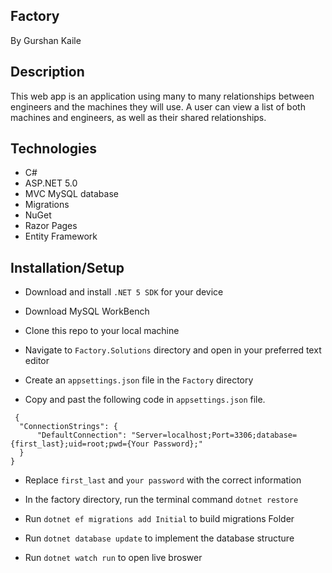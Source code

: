 ## Factory

By Gurshan Kaile

## Description 

This web app is an application using many to many relationships between engineers and the machines they will use. A user can view a list of both machines and engineers, as well as their shared relationships. 

## Technologies 

* C#
* ASP.NET 5.0
* MVC MySQL database
* Migrations 
* NuGet
* Razor Pages
* Entity Framework

## Installation/Setup

* Download and install ``` .NET 5 SDK ``` for your device

* Download MySQL WorkBench 

* Clone this repo to your local machine

* Navigate to ``` Factory.Solutions ``` directory and open in your preferred text editor

* Create an ``` appsettings.json ``` file in the ``` Factory ``` directory 

* Copy and past the following code in ``` appsettings.json ``` file. 
``` 
 {
  "ConnectionStrings": {
      "DefaultConnection": "Server=localhost;Port=3306;database={first_last};uid=root;pwd={Your Password};"
  }
}  
```
* Replace ``` first_last ``` and ``` your password ``` with the correct information

* In the factory directory, run the terminal command ``` dotnet restore ``` 

* Run ``` dotnet ef migrations add Initial ``` to build migrations Folder

* Run ``` dotnet database update ``` to implement the database structure

* Run ``` dotnet watch run ``` to open live broswer 